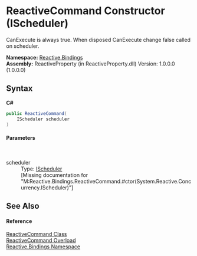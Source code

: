 # ReactiveCommand Constructor (IScheduler)
 

CanExecute is always true. When disposed CanExecute change false called on scheduler.

**Namespace:**&nbsp;<a href="c3971206-685a-088e-bb60-d89f59135b99">Reactive.Bindings</a><br />**Assembly:**&nbsp;ReactiveProperty (in ReactiveProperty.dll) Version: 1.0.0.0 (1.0.0.0)

## Syntax

**C#**<br />
``` C#
public ReactiveCommand(
	IScheduler scheduler
)
```


#### Parameters
&nbsp;<dl><dt>scheduler</dt><dd>Type: <a href="http://msdn2.microsoft.com/en-us/library/hh229149" target="_blank">IScheduler</a><br />\[Missing <param name="scheduler"/> documentation for "M:Reactive.Bindings.ReactiveCommand.#ctor(System.Reactive.Concurrency.IScheduler)"\]</dd></dl>

## See Also


#### Reference
<a href="65423103-e289-5b38-37cb-288deb1fcdb1">ReactiveCommand Class</a><br /><a href="6d7b0672-86d9-2d1b-6128-b85904396f18">ReactiveCommand Overload</a><br /><a href="c3971206-685a-088e-bb60-d89f59135b99">Reactive.Bindings Namespace</a><br />